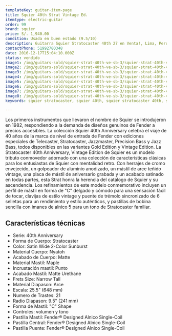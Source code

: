```yaml
---
templateKey: guitar-item-page
title: Squier 40th Strat Vintage Ed.
itemtype: electric-guitar
order: 99
brand: squier
price: S/. 1,940.00
condition: Usada en buen estado (9.5/10)
description: Guitarra Squier Stratocaster 40th 27 en Venta!, Lima, Peru
contactPhone: 51992780348
date: 2016-12-17T15:04:10.000Z
status: vendido
image1: /img/guitars-sold/squier-strat-40th-ve-sb-3/squier-strat-40th-ve-3-01-sold.jpg
image2: /img/guitars-sold/squier-strat-40th-ve-sb-3/squier-strat-40th-ve-3-02-sold.jpg
image3: /img/guitars-sold/squier-strat-40th-ve-sb-3/squier-strat-40th-ve-3-03-sold.jpg
image4: /img/guitars-sold/squier-strat-40th-ve-sb-3/squier-strat-40th-ve-3-04-sold.jpg
image5: /img/guitars-sold/squier-strat-40th-ve-sb-3/squier-strat-40th-ve-3-05-sold.jpg
image6: /img/guitars-sold/squier-strat-40th-ve-sb-3/squier-strat-40th-ve-3-06-sold.jpg
image7: /img/guitars-sold/squier-strat-40th-ve-sb-3/squier-strat-40th-ve-3-07-sold.jpg
image8: /img/guitars-sold/squier-strat-40th-ve-sb-3/squier-strat-40th-ve-3-08-sold.jpg
keywords: squier stratocaster, squier 40th, squier stratocaster 40th, squier stratocaster 40th Vintage

---
```

Los primeros instrumentos que llevaron el nombre de Squier se introdujeron en 1982, respondiendo a la demanda de diseños genuinos de Fender a precios accesibles. La colección Squier 40th Anniversary celebra el viaje de 40 años de la marca de nivel de entrada de Fender con ediciones especiales de Telecaster, Stratocaster, Jazzmaster, Precision Bass y Jazz Bass, todos disponibles en las variantes Gold Edition y Vintage Edition. La Stratocaster 40th Anniversary, Vintage Edition de Squier es un modelo tributo conmovedor adornado con una colección de características clásicas para los entusiastas de Squier con mentalidad retro. Con herrajes de cromo envejecido, un golpeador de aluminio anodizado, un mástil de arce teñido vintage, una placa de mástil de aniversario grabada y un acabado satinado en todas partes, esta Strat honra la herencia del catálogo de Squier y su ascendencia. Los refinamientos de este modelo conmemorativo incluyen un perfil de mástil en forma de "C" delgado y cómodo para una sensación fácil de tocar, clavijas de estilo vintage y puente de trémolo sincronizado de 6 selletas para un rendimiento y estilo auténticos, y pastillas de bobina sencilla con imanes de alnico 5 para un tono de Stratocaster familiar.

## Características técnicas

* Serie: 40th Anniversary
* Forma de Cuerpo: Stratocaster
* Color: Satin Wide 2-Color Sunburst
* Material Cuerpo: Nyatoh
* Acabado de Cuerpo: Matte
* Material Mastil: Maple
* Incrustación mastil: Punto
* Acabado Mastil: Matte Urethane
* Frets Size: Narrow Tall
* Material Diapason: Arce
* Escala: 25.5" (648 mm)
* Numero de Trastes: 21
* Radio Diapason: 9.5" (241 mm)
* Forma de Mastil: "C" Shape
* Controles: volumen y tono
* Pastilla Mastil: Fender® Designed Alnico Single-Coil
* Pastilla Central: Fender® Designed Alnico Single-Coil
* Pastilla Puente: Fender® Designed Alnico Single-Coil